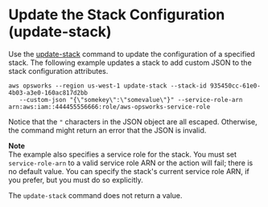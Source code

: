 # Update the Stack Configuration \(update\-stack\)<a name="cli-examples-update-stack"></a>

Use the [update\-stack](http://docs.aws.amazon.com/cli/latest/reference/opsworks/update-stack.html) command to update the configuration of a specified stack\. The following example updates a stack to add custom JSON to the stack configuration attributes\.

```
aws opsworks --region us-west-1 update-stack --stack-id 935450cc-61e0-4b03-a3e0-160ac817d2bb
   --custom-json "{\"somekey\":\"somevalue\"}" --service-role-arn arn:aws:iam::444455556666:role/aws-opsworks-service-role
```

Notice that the `"` characters in the JSON object are all escaped\. Otherwise, the command might return an error that the JSON is invalid\.

**Note**  
The example also specifies a service role for the stack\. You must set `service-role-arn` to a valid service role ARN or the action will fail; there is no default value\. You can specify the stack's current service role ARN, if you prefer, but you must do so explicitly\.

The `update-stack` command does not return a value\.